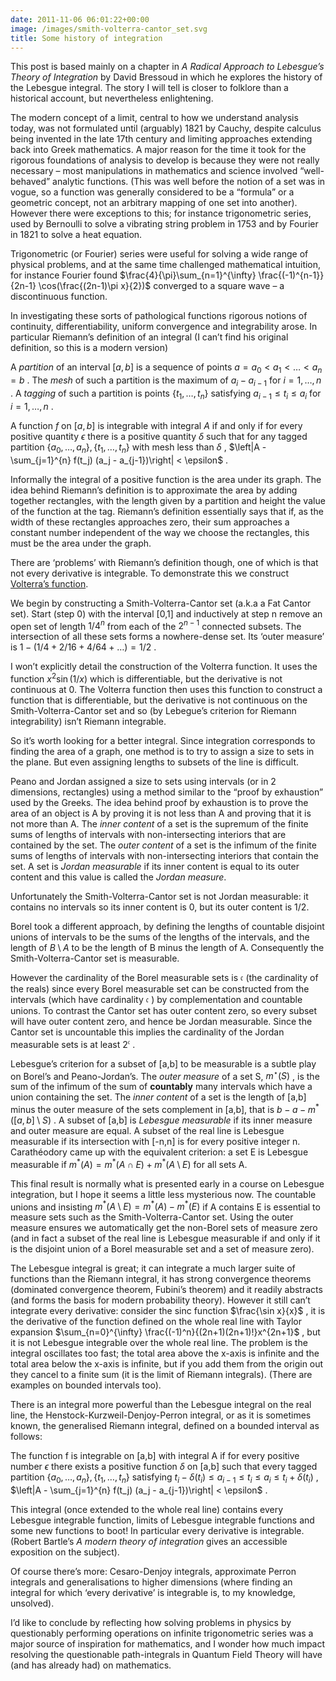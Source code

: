 ```yaml
---
date: 2011-11-06 06:01:22+00:00
image: /images/smith-volterra-cantor_set.svg
title: Some history of integration
---
```


This post is based mainly on a chapter in *A Radical Approach to Lebesgue’s Theory of Integration* by David Bressoud in which he explores the history of the Lebesgue integral. The story I will tell is closer to folklore than a historical account, but nevertheless enlightening.


<!--more-->The modern concept of a limit, central to how we understand analysis today, was not formulated until (arguably) 1821 by Cauchy, despite calculus being invented in the late 17th century and limiting approaches extending back into Greek mathematics. A major reason for the time it took for the rigorous foundations of analysis to develop is because they were not really necessary – most manipulations in mathematics and science involved “well-behaved” analytic functions. (This was well before the notion of a set was in vogue, so a function was generally considered to be a “formula” or a geometric concept, not an arbitrary mapping of one set into another). However there were exceptions to this; for instance trigonometric series, used by Bernoulli to solve a vibrating string problem in 1753 and by Fourier in 1821 to solve a heat equation.


Trigonometric (or Fourier) series were useful for solving a wide range of physical problems, and at the same time challenged mathematical intuition, for instance Fourier found  $\frac{4}{\pi}\sum_{n=1}^{\infty} \frac{(-1)^{n-1}}{2n-1} \cos(\frac{(2n-1)\pi x}{2})$  converged to a square wave – a discontinuous function.


In investigating these sorts of pathological functions rigorous notions of continuity, differentiability, uniform convergence and integrability arose. In particular Riemann’s definition of an integral (I can’t find his original definition, so this is a modern version)


A *partition* of an interval  $[a,b]$  is a sequence of points  $a=a_0 < a_1 < \ldots < a_n=b$ . The *mesh* of such a partition is the maximum of  $a_{i}-a_{i-1}$  for  $i=1,\ldots,n$ . A *tagging* of such a partition is points  $\{t_1,\ldots,t_n\}$  satisfying  $a_{i-1} \leq t_i \leq a_i$  for  $i=1,\ldots,n$ .


A function  $f$  on  $[a,b]$  is integrable with integral  $A$  if and only if for every positive quantity  $\epsilon$  there is a positive quantity  $\delta$  such that for any tagged partition  $\{a_0,\ldots,a_n\},\{t_1,\ldots,t_n\}$  with mesh less than  $\delta$ ,  $\left|A - \sum_{j=1}^{n} f(t_j) (a_j - a_{j-1})\right| < \epsilon$ .


Informally the integral of a positive function is the area under its graph. The idea behind Riemann’s definition is to approximate the area by adding together rectangles, with the length given by a partition and height the value of the function at the tag. Riemann’s definition essentially says that if, as the width of these rectangles approaches zero, their sum approaches a constant number independent of the way we choose the rectangles, this must be the area under the graph.


There are ‘problems’ with Riemann’s definition though, one of which is that not every derivative is integrable. To demonstrate this we construct [Volterra’s function](http://en.wikipedia.org/wiki/Volterra_function).


We begin by constructing a Smith-Volterra-Cantor set (a.k.a a Fat Cantor set). Start (step 0) with the interval [0,1] and inductively at step n remove an open set of length  $1/4^n$  from each of the  $2^{n-1}$  connected subsets. The intersection of all these sets forms a nowhere-dense set. Its ‘outer measure’ is  $1 - (1/4 + 2/16 + 4/64 + \ldots) = 1/2$ .


I won’t explicitly detail the construction of the Volterra function. It uses the function  $x^2\sin(1/x)$  which is differentiable, but the derivative is not continuous at 0. The Volterra function then uses this function to construct a function that is differentiable, but the derivative is not continuous on the Smith-Volterra-Cantor set and so (by Lebegue’s criterion for Riemann integrability) isn’t Riemann integrable.


So it’s worth looking for a better integral. Since integration corresponds to finding the area of a graph, one method is to try to assign a size to sets in the plane. But even assigning lengths to subsets of the line is difficult.


Peano and Jordan assigned a size to sets using intervals (or in 2 dimensions, rectangles) using a method similar to the “proof by exhaustion” used by the Greeks. The idea behind proof by exhaustion is to prove the area of an object is A by proving it is not less than A and proving that it is not more than A. The *inner content* of a set is the supremum of the finite sums of lengths of intervals with non-intersecting interiors that are contained by the set. The *outer content* of a set is the infimum of the finite sums of lengths of intervals with non-intersecting interiors that contain the set. A set is *Jordan measurable* if its inner content is equal to its outer content and this value is called the *Jordan measure*.


Unfortunately the Smith-Volterra-Cantor set is not Jordan measurable: it contains no intervals so its inner content is 0, but its outer content is 1/2.


Borel took a different approach, by defining the lengths of countable disjoint unions of intervals to be the sums of the lengths of the intervals, and the length of $B \setminus A$ to be the length of B minus the length of A. Consequently the Smith-Volterra-Cantor set is measurable.


However the cardinality of the Borel measurable sets is  $\mathfrak{c}$  (the cardinality of the reals) since every Borel measurable set can be constructed from the intervals (which have cardinality  $\mathfrak{c}$ ) by complementation and countable unions. To contrast the Cantor set has outer content zero, so every subset will have outer content zero, and hence be Jordan measurable. Since the Cantor set is uncountable this implies the cardinality of the Jordan measurable sets is at least  $2^\mathfrak{c}$ .


Lebesgue’s criterion for a subset of [a,b] to be measurable is a subtle play on Borel’s and Peano-Jordan’s. The *outer measure* of a set S,  $m^\star(S)$ , is the sum of the infimum of the sum of **countably** many intervals which have a union containing the set. The *inner content* of a set is the length of [a,b] minus the outer measure of the sets complement in [a,b], that is  $b-a-m^*([a,b]\setminus S)$ . A subset of [a,b] is *Lebesgue measurable* if its inner measure and outer measure are equal. A subset of the real line is Lebesgue measurable if its intersection with [-n,n] is for every positive integer n. Carathéodory came up with the equivalent criterion: a set E is Lebesgue measurable if  $m^*(A) = m^*(A \cap E) + m^*(A\setminus E)$  for all sets A.


This final result is normally what is presented early in a course on Lebesgue integration, but I hope it seems a little less mysterious now. The countable unions and insisting  $m^*(A \setminus E) = m^*(A) - m^*(E)$  if A contains E is essential to measure sets such as the Smith-Volterra-Cantor set. Using the outer measure ensures we automatically get the non-Borel sets of measure zero (and in fact a subset of the real line is Lebesgue measurable if and only if it is the disjoint union of a Borel measurable set and a set of measure zero).


The Lebesgue integral is great; it can integrate a much larger suite of functions than the Riemann integral, it has strong convergence theorems (dominated convergence theorem, Fubini’s theorem) and it readily abstracts (and forms the basis for modern probability theory). However it still can’t integrate every derivative: consider the sinc function  $\frac{\sin x}{x}$ , it is the derivative of the function defined on the whole real line with Taylor expansion  $\sum_{n=0}^{\infty} \frac{(-1)^n}{(2n+1)(2n+1)!}x^{2n+1}$ , but it is not Lebesgue integrable over the whole real line. The problem is the integral oscillates too fast; the total area above the x-axis is infinite and the total area below the x-axis is infinite, but if you add them from the origin out they cancel to a finite sum (it is the limit of Riemann integrals). (There are examples on bounded intervals too).


There is an integral more powerful than the Lebesgue integral on the real line, the Henstock-Kurzweil-Denjoy-Perron integral, or as it is sometimes known, the generalised Riemann integral, defined on a bounded interval as follows:


The function f is integrable on [a,b] with integral A if for every positive number  $\epsilon$  there exists a positive function  $\delta$  on [a,b] such that every tagged partition $\{a_0,\ldots,a_n\},\{t_1,\ldots,t_n\}$  satisfying  $t_i - \delta (t_i) \leq a_{i-1} \leq t_i \leq a_i \leq t_i + \delta (t_i)$ ,  $\left|A - \sum_{j=1}^{n} f(t_j) (a_j - a_{j-1})\right| < \epsilon$ .


This integral (once extended to the whole real line) contains every Lebesgue integrable function, limits of Lebesgue integrable functions and some new functions to boot! In particular every derivative is integrable. (Robert Bartle’s *A modern theory of integration* gives an accessible exposition on the subject).


Of course there’s more: Cesaro-Denjoy integrals, approximate Perron integrals and generalisations to higher dimensions (where finding an integral for which ‘every derivative’ is integrable is, to my knowledge, unsolved).


I’d like to conclude by reflecting how solving problems in physics by questionably performing operations on infinite trigonometric series was a major source of inspiration for mathematics, and I wonder how much impact resolving the questionable path-integrals in Quantum Field Theory will have (and has already had) on mathematics.
